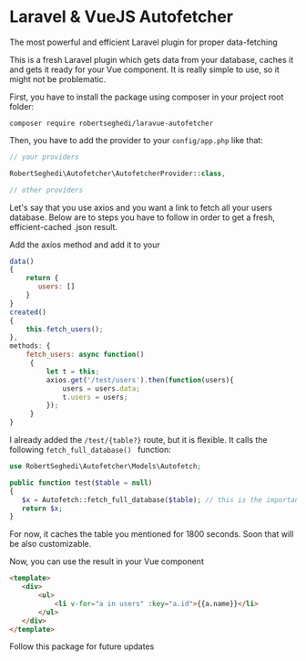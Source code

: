# Laravel & VueJS Autofetcher
 The most powerful and efficient Laravel plugin for proper data-fetching
 
 This is a fresh Laravel plugin which gets data from your database, caches it and gets it ready for your Vue component. It is really simple to use, so it might not be problematic. 
 
 First, you have to install the package using composer in your project root folder:
 ```
 composer require robertseghedi/laravue-autofetcher
 ```
 Then, you have to add the provider to your ```config/app.php``` like that:
 ```php
 // your providers

RobertSeghedi\Autofetcher\AutofetcherProvider::class, 

// other providers
 ```
 
 Let's say that you use axios and you want a link to fetch all your users database. Below are to steps you have to follow in order to get a fresh, efficient-cached .json result.
 
 Add the axios method and add it to your 

 ```js
data()
{
     return {
        users: []
     }
}
created()
{
     this.fetch_users();
},
methods: {
     fetch_users: async function()
      {
          let t = this;
          axios.get('/test/users').then(function(users){
              users = users.data;
              t.users = users;
          });
      }
}
 ```
 
 I already added the ```/test/{table?}``` route, but it is flexible. It calls the following  ```fetch_full_database() ``` function:
  ```php
use RobertSeghedi\Autofetcher\Models\Autofetch;

public function test($table = null)
{
     $x = Autofetch::fetch_full_database($table); // this is the important function
     return $x;
}
  ```
For now, it caches the table you mentioned for 1800 seconds. Soon that will be also customizable.

Now, you can use the result in your Vue component
 ```html
<template>
    <div>
        <ul>
            <li v-for="a in users" :key="a.id">{{a.name}}</li>
        </ul>
    </div>
</template>
   ```
   
Follow this package for future updates
